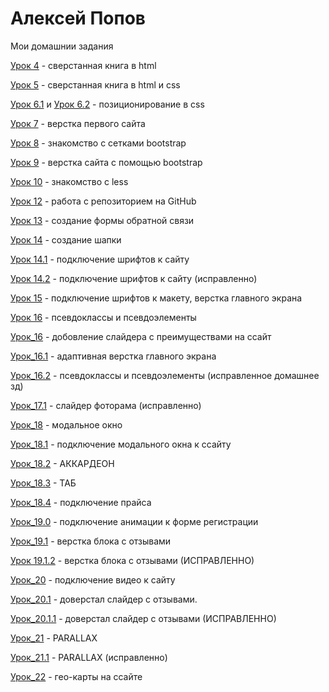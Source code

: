 # Алексей Попов
Мои домашнии задания

[Урок 4](https://alekseypopow.github.io/lesson_4/ "Описание") - сверстанная книга в html

[Урок 5](https://alekseypopow.github.io/lesson_5/ "Описание") - сверстанная книга в html и css 

[Урок 6.1](https://alekseypopow.github.io/lesson_6/project/ "Описание") и [Урок 6.2](https://alekseypopow.github.io/lesson_6/projekt-box/ "Описание") - позиционирование в css 

[Урок 7](https://alekseypopow.github.io/lesson_7/ "Описание") - верстка первого сайта 

[Урок 8](https://alekseypopow.github.io/lesson_8/ "Описание") - знакомство с сетками  bootstrap

[Урок 9](https://alekseypopow.github.io/lesson_9/ "Описание") - верстка сайта с помощью bootstrap

[Урок 10](https://alekseypopow.github.io/lesson_10/ "Описание") - знакомство с less 

[Урок 12](https://github.com/alekseyPopow/alekseyPopow.github.io "Описание") - работа с репозиторием на GitHub

[Урок 13](https://alekseypopow.github.io/lesson_13/) - создание формы обратной связи

[Урок 14](https://alekseypopow.github.io/lesson_14/) - создание шапки

[Урок 14.1](https://alekseypopow.github.io/lesson_14.1/) - подключение шрифтов к сайту

[Урок 14.2](https://alekseypopow.github.io/lesson_14.2/) - подключение шрифтов к сайту (исправленно)

[Урок 15](https://alekseypopow.github.io/lesson_15/) - подключение шрифтов к макету, верстка главного экрана

[Урок 16](https://alekseypopow.github.io/lesson_16/) - псевдоклассы и псевдоэлементы

[Урок_16](https://alekseypopow.github.io/lesson_16/) - добовление слайдера с преимуществами на ссайт

[Урок_16.1](https://alekseypopow.github.io/lesson_16.1/) - адаптивная верстка главного экрана     

[Урок_16.2](https://alekseypopow.github.io/lesson_16.2/) - псевдоклассы и псевдоэлементы (исправленное домашнее зд)

[Урок_17.1](https://alekseypopow.github.io/lesson_17.1/) - слайдер фоторама (исправленно)

[Урок_18](https://alekseypopow.github.io/lesson_18/inrex.html) - модальное окно

[Урок_18.1](https://alekseypopow.github.io/lesson_18.1/) - подключение модального окна к ссайту

[Урок_18.2](https://alekseypopow.github.io/lesson_18.2/src/) - АККАРДЕОН

[Урок_18.3](https://alekseypopow.github.io/lesson_18.3/src/) - ТАБ

[Урок_18.4](https://alekseypopow.github.io/lesson_18.4/) - подключение прайса

[Урок_19.0](https://alekseypopow.github.io/lesson_19.0/) - подключение анимации к форме регистрации

[Урок_19.1](https://alekseypopow.github.io/lesson_19.1/) - верстка блока с отзывами 

[Урок 19.1.2](https://alekseypopow.github.io/lesson_19.1.2/) - верстка блока с отзывами (ИСПРАВЛЕННО)

[Урок_20](https://alekseypopow.github.io/lesson_20/) - подключение видео к сайту

[Урок_20.1](https://alekseypopow.github.io/lesson_20.1/) - доверстал слайдер с отзывами.

[Урок_20.1.1](https://alekseypopow.github.io/lesson_20.1.1/) - доверстал слайдер с отзывами (ИСПРАВЛЕННО)

[Урок_21](https://alekseypopow.github.io/lesson_21/parallax/) - PARALLAX

[Урок_21.1](https://alekseypopow.github.io/lesson_21.1/) - PARALLAX (исправленно)

[Урок_22](https://alekseypopow.github.io/lesson_22/) - гео-карты на ссайте
